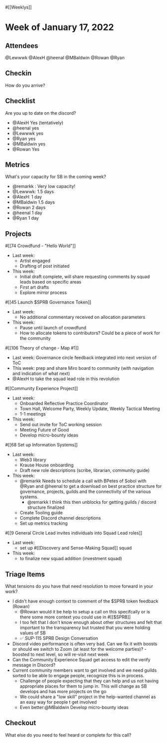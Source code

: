 #[[Weeklys]] 
# Week of January 17, 2022
## Attendees
@Lewwwk @AlexH @heenal @MBaldwin @Rowan  @Ryan  
## Checkin
How do you arrive?
## Checklist
Are you up to date on the discord?
- @AlexH Yes (tentatively)
- @heenal yes
- @Lewwwk yes
- @Ryan  yes
- @MBaldwin yes
- @Rowan   Yes

## Metrics
What's your capacity for SB in the coming week?
- @remarkk : Very low capacity!
- @Lewwwk: 1.5 days
- @AlexH: 1 day
- @MBaldwin 1.5 days 
- @Rowan  2 days
- @heenal 1 day
- @Ryan  1 day

## Projects
#[[74 Crowdfund - "Hello World"]] 
- Last week:
	- Artist engaged
	- Drafting of post initiated
- This week:
	- Initial draft complete, will share requesting comments by squad leads based on specific areas
	- First art drafts
	- Explore mirror process

#[[45 Launch $SPRB Governance Token]] 
- Last week:
	- No additional commentary received on allocation parameters
- This week:
	- Pause until launch of crowdfund
	- How to allocate tokens to contributors? Could be a piece of work for the community

#[[106 Theory of change - Map #1]] 
- Last week: Governance circle feedback integrated into next version of ToC
- This week: prep and share Miro board to community (with navigation and indication of what next)
- @AlexH to take the squad lead role in this revolution 

#[[Community Experience Project]] 
- Last week:
	- Onboarded Reflective Practice Coordinator
	- Town Hall, Welcome Party, Weekly Update, Weekly Tactical Meeting
	- 1-1 meetings
- This week:
	- Send out invite for ToC working session
	- Meeting Future of Good
	- Develop micro-bounty ideas

#[[68 Set up Information Systems]] 
- Last week:
	- Web3 library
	- Krause House onboarding
	- Draft new role descriptions (scribe, librarian, community guide)
- This week:
	- @remarkk Needs to schedule a call with BPetes of Sobol with @Ryan  and @heenal to get a download on best practice structure for governance, projects, guilds and the connectivity of the various systems.
		- @remarkk I think this then unblocks for getting guilds / discord structure finalized
	- Create Tooling guide
	- Complete Discord channel descriptions
	- Set up metrics tracking

#[[9 General Circle Lead invites individuals into Squad Lead roles]] 
- Last week: 
	- set up #[[Discovery and Sense-Making Squad]] squad
- This week:
	- to finalize new squad addition (investment squad)

## Triage Items
What tensions do you have that need resolution to move forward in your work?
- I didn't have enough context to comment of the $SPRB token feedback (Rowan)
	- @Rowan  would it be help to setup a call on this specifcally or is there some more context you could use in #[[$SPRB]]
	- I too felt that I don't know enough about other structures and felt that important to the transparency but trusted that you were holding values of SB
	- ✅ SUP-115 SPRB Design Conversation
- Discord video performance is often very bad. Can we fix it with boosts or should we switch to Zoom (at least for the welcome parties)? - boosted to next level, so will re-visit next week 
- Can the Community Experience Squad get access to edit the verify message in Discord?
- Current community members want to get involved and we need guilds sorted to be able to engage people, recognize this is in process.
	- Challenge of people expecting that they can help and us not having appropriate places for them to jump in. This will change as SB develops and has more projects on the go
	- We could share a "low skill" project in the help-wanted channel as an easy way for people t get involved
	- Even better:@MBaldwin Develop micro-bounty ideas

## Checkout
What else do you need to feel heard or complete for this call?
